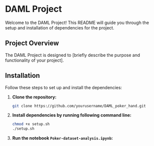 # DAML Project

Welcome to the DAML Project! This README will guide you through the setup and installation of dependencies for the project.

## Project Overview

The DAML Project is designed to [briefly describe the purpose and functionality of your project].



## Installation

Follow these steps to set up and install the dependencies: 

1. **Clone the repository:**
    ```sh
    git clone https://github.com/yourusername/DAML_poker_hand.git
    ```

2. **Install dependencies by running following command line:**
    ```sh
    chmod +x setup.sh
    ./setup.sh
    ```

4. **Run the notebook `Poker-dataset-analysis.ipynb`:**
    

